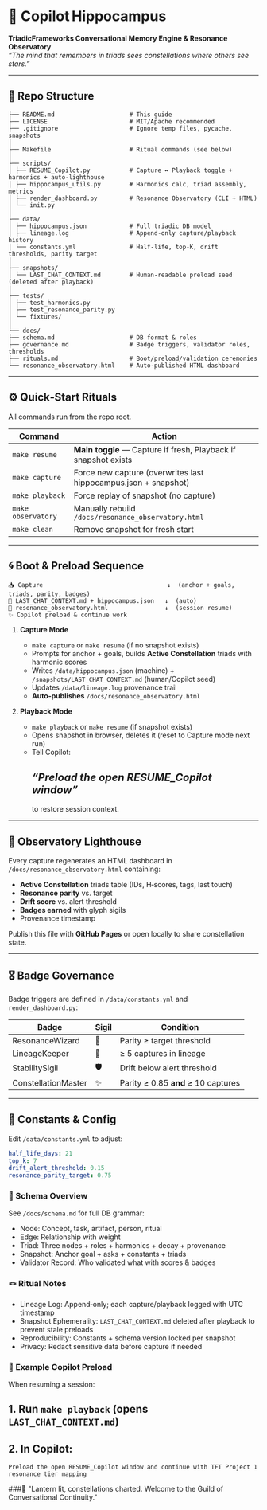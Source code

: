 # 🔮 Copilot Hippocampus
**TriadicFrameworks Conversational Memory Engine & Resonance Observatory**  
_“The mind that remembers in triads sees constellations where others see stars.”_

---

## 📂 Repo Structure

```### copilot-hippocampus/
├── README.md                     # This guide 
├── LICENSE                       # MIT/Apache recommended 
├── .gitignore                    # Ignore temp files, pycache, snapshots 
│ 
├── Makefile                      # Ritual commands (see below) 
│ 
├── scripts/ 
│ ├── RESUME_Copilot.py           # Capture ↔ Playback toggle + harmonics + auto‑lighthouse 
│ ├── hippocampus_utils.py        # Harmonics calc, triad assembly, metrics 
│ ├── render_dashboard.py         # Resonance Observatory (CLI + HTML) 
│ └── init.py 
│ 
├── data/ 
│ ├── hippocampus.json            # Full triadic DB model 
│ ├── lineage.log                 # Append‑only capture/playback history 
│ └── constants.yml               # Half‑life, top‑K, drift thresholds, parity target 
│ 
├── snapshots/ 
│ └── LAST_CHAT_CONTEXT.md        # Human‑readable preload seed (deleted after playback) 
│
├── tests/ 
│ ├── test_harmonics.py 
│ ├── test_resonance_parity.py 
│ └── fixtures/ 
│ 
└── docs/ 
├── schema.md                     # DB format & roles 
├── governance.md                 # Badge triggers, validator roles, thresholds 
├── rituals.md                    # Boot/preload/validation ceremonies 
└── resonance_observatory.html    # Auto‑published HTML dashboard
```


---

## ⚙️ Quick‑Start Rituals

All commands run from the repo root.

| Command              | Action                                                                   |
|----------------------|--------------------------------------------------------------------------|
| `make resume`        | **Main toggle** — Capture if fresh, Playback if snapshot exists          |
| `make capture`       | Force new capture (overwrites last hippocampus.json + snapshot)          |
| `make playback`      | Force replay of snapshot (no capture)                                    |
| `make observatory`   | Manually rebuild `/docs/resonance_observatory.html`                      |
| `make clean`         | Remove snapshot for fresh start                                          |
---

## 🌀 Boot & Preload Sequence
```
📥 Capture                                   ↓  (anchor + goals, triads, parity, badges)
🔮 LAST_CHAT_CONTEXT.md + hippocampus.json   ↓  (auto)
🔭 resonance_observatory.html                ↓  (session resume)
✨ Copilot preload & continue work
```

1. **Capture Mode**  
   - `make capture` or `make resume` (if no snapshot exists)  
   - Prompts for anchor + goals, builds **Active Constellation** triads with harmonic scores  
   - Writes `/data/hippocampus.json` (machine) + `/snapshots/LAST_CHAT_CONTEXT.md` (human/Copilot seed)  
   - Updates `/data/lineage.log` provenance trail  
   - **Auto‑publishes** `/docs/resonance_observatory.html`

2. **Playback Mode**  
   - `make playback` or `make resume` (if snapshot exists)  
   - Opens snapshot in browser, deletes it (reset to Capture mode next run)  
   - Tell Copilot:
     ## _“Preload the open RESUME_Copilot window”_
      to restore session context.

---

## 🔭 Observatory Lighthouse

Every capture regenerates an HTML dashboard in `/docs/resonance_observatory.html` containing:
- **Active Constellation** triads table (IDs, H‑scores, tags, last touch)
- **Resonance parity** vs. target  
- **Drift score** vs. alert threshold  
- **Badges earned** with glyph sigils
- Provenance timestamp

Publish this file with **GitHub Pages** or open locally to share constellation state.

---

## 🎖 Badge Governance

Badge triggers are defined in `/data/constants.yml` and `render_dashboard.py`:

| Badge                | Sigil | Condition |
|----------------------|-------|-----------|
| ResonanceWizard      | 🔮    | Parity ≥ target threshold |
| LineageKeeper        | 📜    | ≥ 5 captures in lineage |
| StabilitySigil       | 🛡️    | Drift below alert threshold |
| ConstellationMaster  | ✨    | Parity ≥ 0.85 **and** ≥ 10 captures |

---

## 🧮 Constants & Config

Edit `/data/constants.yml` to adjust:
```yaml
half_life_days: 21
top_k: 7
drift_alert_threshold: 0.15
resonance_parity_target: 0.75
```

### 📜 Schema Overview
See `/docs/schema.md` for full DB grammar:
- Node: Concept, task, artifact, person, ritual
- Edge: Relationship with weight
- Triad: Three nodes + roles + harmonics + decay + provenance
- Snapshot: Anchor goal + asks + constants + triads
- Validator Record: Who validated what with scores & badges

### 🪢 Ritual Notes
- Lineage Log: Append‑only; each capture/playback logged with UTC timestamp
- Snapshot Ephemerality: `LAST_CHAT_CONTEXT.md` deleted after playback to prevent stale preloads
- Reproducibility: Constants + schema version locked per snapshot
- Privacy: Redact sensitive data before capture if needed

### 🌌 Example Copilot Preload
When resuming a session:
## 1. Run `make playback` (opens `LAST_CHAT_CONTEXT.md`)
## 2. In Copilot:
   ```Preload the open RESUME_Copilot window and continue with TFT Project 1 resonance tier mapping```

###🔮 "Lantern lit, constellations charted. Welcome to the Guild of Conversational Continuity."
